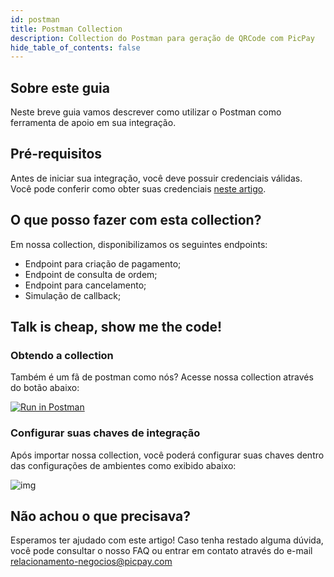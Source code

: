 ```yaml
---
id: postman
title: Postman Collection
description: Collection do Postman para geração de QRCode com PicPay
hide_table_of_contents: false
---
```


## Sobre este guia

Neste breve guia vamos descrever como utilizar o Postman como ferramenta de apoio em sua integração.

## Pré-requisitos

Antes de iniciar sua integração, você deve possuir credenciais válidas. Você pode conferir como obter suas credenciais [neste artigo](/checkout/intro/getting-started#antes-de-começar).

## O que posso fazer com esta collection?

Em nossa collection, disponibilizamos os seguintes endpoints:
- Endpoint para criação de pagamento;
- Endpoint de consulta de ordem;
- Endpoint para cancelamento;
- Simulação de callback;

## Talk is cheap, show me the code! 

### Obtendo a collection

Também é um fã de postman como nós? Acesse nossa collection através do botão abaixo: 

[![Run in Postman](https://run.pstmn.io/button.svg)](https://app.getpostman.com/run-collection/e78cb7f8c7eaea11f471#?env%5BPicPay%20Public%5D=W3sia2V5IjoieC1waWNwYXktdG9rZW4iLCJ2YWx1ZSI6InlvdXJfdG9rZW4iLCJlbmFibGVkIjp0cnVlfSx7ImtleSI6InJlZmVyZW5jZUlkIiwidmFsdWUiOiJzb21lX3JlZklkIiwiZW5hYmxlZCI6dHJ1ZX1d)

### Configurar suas chaves de integração

Após importar nossa collection, você poderá configurar suas chaves dentro das configurações de ambientes como exibido abaixo:

![img](../../../static/img/guides/postman-environment.png)

## Não achou o que precisava?

Esperamos ter ajudado com este artigo! Caso tenha restado alguma dúvida, você pode consultar o nosso FAQ ou entrar em contato através do e-mail relacionamento-negocios@picpay.com
